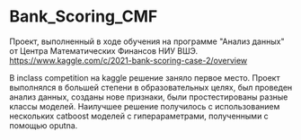 # Bank_Scoring_CMF
Проект, выполненный в ходе обучения на программе "Анализ данных" от Центра Математических Финансов НИУ ВШЭ. 
https://www.kaggle.com/c/2021-bank-scoring-case-2/overview

В inclass competition на kaggle  решение заняло первое место. Проект выполнялся в большей степени в образовательных целях, был проведен анализ данных, созданы нове признаки, были простестированы разные классы моделей. Наилучшее решение получилось с использованием нескольких catboost моделей с гиперараметрами, полученными с помощью oputna.
